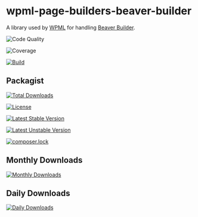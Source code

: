 # wpml-page-builders-beaver-builder
A library used by [WPML](https://wpml.org) for handling [Beaver Builder](https://wpml.org/documentation/plugins-compatibility/beaver-builder/).

![Code Quality](https://scrutinizer-ci.com/g/OnTheGoSystems/wpml-page-builders-beaver-builder/badges/quality-score.png?b=master)

![Coverage](https://scrutinizer-ci.com/g/OnTheGoSystems/wpml-page-builders-beaver-builder/badges/coverage.png?b=master)

[![Build](https://scrutinizer-ci.com/g/OnTheGoSystems/wpml-page-builders-beaver-builder/badges/build.png?b=master)](https://scrutinizer-ci.com/g/OnTheGoSystems/wpml-page-builders-beaver-builder/build-status/master)

## Packagist

[![Total Downloads](https://poser.pugx.org/wpml/page-builders-beaver-builder/downloads)](https://packagist.org/packages/wpml/page-builders-beaver-builder)

[![License](https://poser.pugx.org/wpml/page-builders-beaver-builder/license)](https://packagist.org/packages/wpml/page-builders-beaver-builder)

[![Latest Stable Version](https://poser.pugx.org/wpml/page-builders-beaver-builder/v/stable)](https://packagist.org/packages/wpml/page-builders-beaver-builder)

[![Latest Unstable Version](https://poser.pugx.org/wpml/page-builders-beaver-builder/v/unstable)](https://packagist.org/packages/wpml/page-builders-beaver-builder)

[![composer.lock](https://poser.pugx.org/wpml/page-builders-beaver-builder/composerlock)](https://packagist.org/packages/wpml/page-builders-beaver-builder)

## Monthly Downloads
[![Monthly Downloads](https://poser.pugx.org/wpml/page-builders-beaver-builder/d/monthly)](https://packagist.org/packages/wpml/page-builders-beaver-builder)

## Daily Downloads
[![Daily Downloads](https://poser.pugx.org/wpml/page-builders-beaver-builder/d/daily)](https://packagist.org/packages/wpml/page-builders-beaver-builder)
